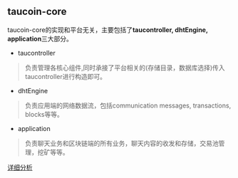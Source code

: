 ## taucoin-core

taucoin-core的实现和平台无关，主要包括了<strong>taucontroller, dhtEngine, application</strong>三大部分。

- taucontroller
> 负责管理各核心组件,同时承接了平台相关的(存储目录，数据库选择)传入taucontroller进行构造即可。
- dhtEngine
> 负责应用端的网络数据流，包括communication messages, transactions, blocks等等。

- application
> 负责聊天业务和区块链端的所有业务，聊天内容的收发和存储，交易池管理，挖矿等等。

[详细分析](https://github.com/Tau-Coin/dhtTAU/blob/master/taucoin-core/src/main/java/io/taucoin/README.md)
